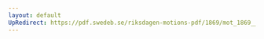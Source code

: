 ```yaml
---
layout: default
UpRedirect: https://pdf.swedeb.se/riksdagen-motions-pdf/1869/mot_1869__ak__00142/mot_1869__ak__00142_002.pdf
---
```

